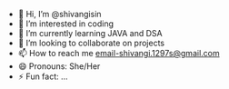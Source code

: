 - 👋 Hi, I’m @shivangisin
- 👀 I’m interested in coding
- 🌱 I’m currently learning JAVA and DSA
- 💞️ I’m looking to collaborate on projects
- 📫 How to reach me email-shivangi.1297s@gmail.com
- 😄 Pronouns: She/Her
- ⚡ Fun fact: ...

<!---
shivangisin/shivangisin is a ✨ special ✨ repository because its `README.md` (this file) appears on your GitHub profile.
You can click the Preview link to take a look at your changes.
--->
